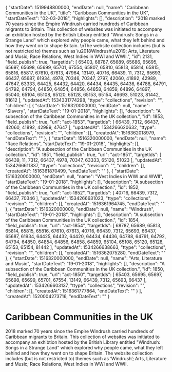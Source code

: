 {
  "startDate": 1519948800000, 
  "endDate": null, 
  "name": "Caribbean Communities in the UK", 
  "title": "Caribbean Communities in the UK", 
  "startDateText": "02-03-2018", 
  "highlights": [], 
  "description": "2018 marked 70 years since the Empire Windrush carried hundreds of Caribbean migrants to Britain. This collection of websites was initiated to accompany an exhibtion hosted by the British Library entitled \"Windrush: Songs in a Strange Land\" which explored why people came, what they left behind and how they went on to shape Britain. \nThe website collection includes (but is not restricted to) themes such as \u2018Windrush\u2019; Arts, Literature and Music; Race Relations, West Indies in WWI and WWII.", 
  "id": 2131, 
  "field_publish": true, 
  "targetIds": [
    65403, 
    68787, 
    65689, 
    65686, 
    65695, 
    65697, 
    65698, 
    65699, 
    65701, 
    67554, 
    65807, 
    65810, 
    65813, 
    65814, 
    65815, 
    65816, 
    65817, 
    67610, 
    67613, 
    47964, 
    13149, 
    40716, 
    66439, 
    11, 
    7312, 
    65693, 
    66437, 
    65687, 
    61934, 
    4978, 
    70346, 
    70347, 
    2797, 
    42060, 
    41892, 
    42989, 
    47647, 
    63333, 
    64425, 
    64432, 
    64420, 
    64434, 
    64435, 
    64436, 
    64788, 
    64791, 
    64792, 
    64794, 
    64850, 
    64854, 
    64856, 
    64858, 
    64859, 
    64896, 
    64897, 
    65040, 
    65104, 
    65108, 
    65120, 
    65128, 
    65153, 
    65154, 
    46693, 
    51023, 
    81442, 
    81612
  ], 
  "updatedAt": 1534331774298, 
  "ttype": "collections", 
  "revision": "", 
  "children": [
    {
      "startDate": 1516320000000, 
      "endDate": null, 
      "name": "Slavery", 
      "startDateText": "19-01-2018", 
      "highlights": [], 
      "description": "A subsection of the Caribbean Communities in the UK collection.", 
      "id": 1853, 
      "field_publish": true, 
      "url": "act-1853", 
      "targetIds": [
        66439, 
        7312, 
        66437, 
        42060, 
        41892, 
        42989, 
        47647
      ], 
      "updatedAt": 1534266620632, 
      "ttype": "collections", 
      "revision": "", 
      "children": [], 
      "createdAt": 1516362018979, 
      "endDateText": ""
    }, 
    {
      "startDate": 1516320000000, 
      "endDate": null, 
      "name": "Race Relations", 
      "startDateText": "19-01-2018", 
      "highlights": [], 
      "description": "A subsection of the Caribbean Communities in the UK collection.", 
      "id": 1851, 
      "field_publish": true, 
      "url": "act-1851", 
      "targetIds": [
        66439, 
        11, 
        7312, 
        66437, 
        4978, 
        70347, 
        63333, 
        65120, 
        51023
      ], 
      "updatedAt": 1534266611837, 
      "ttype": "collections", 
      "revision": "", 
      "children": [], 
      "createdAt": 1516361870499, 
      "endDateText": ""
    }, 
    {
      "startDate": 1516320000000, 
      "endDate": null, 
      "name": "West Indies in WWI and WWII", 
      "startDateText": "19-01-2018", 
      "highlights": [], 
      "description": "A subsection of the Caribbean Communities in the UK collection.", 
      "id": 1852, 
      "field_publish": true, 
      "url": "act-1852", 
      "targetIds": [
        40716, 
        66439, 
        7312, 
        66437, 
        70346
      ], 
      "updatedAt": 1534266631023, 
      "ttype": "collections", 
      "revision": "", 
      "children": [], 
      "createdAt": 1516361964745, 
      "endDateText": ""
    }, 
    {
      "startDate": 1516320000000, 
      "endDate": null, 
      "name": "Windrush", 
      "startDateText": "19-01-2018", 
      "highlights": [], 
      "description": "A subsection of the Caribbean Communities in the UK collection.", 
      "id": 1854, 
      "field_publish": true, 
      "url": "act-1854", 
      "targetIds": [
        68787, 
        65689, 
        65813, 
        65814, 
        65815, 
        65816, 
        67610, 
        67613, 
        40716, 
        66439, 
        7312, 
        65693, 
        66437, 
        65687, 
        61934, 
        64425, 
        64432, 
        64420, 
        64434, 
        64436, 
        64788, 
        64791, 
        64792, 
        64794, 
        64850, 
        64854, 
        64856, 
        64858, 
        64859, 
        65104, 
        65108, 
        65120, 
        65128, 
        65153, 
        65154, 
        81442
      ], 
      "updatedAt": 1534266638663, 
      "ttype": "collections", 
      "revision": "", 
      "children": [], 
      "createdAt": 1516362075280, 
      "endDateText": ""
    }, 
    {
      "startDate": 1516320000000, 
      "endDate": null, 
      "name": "Arts, Literature and Music", 
      "startDateText": "19-01-2018", 
      "highlights": [], 
      "description": "A subsection of the Caribbean Communities in the UK collection.", 
      "id": 1850, 
      "field_publish": true, 
      "url": "act-1850", 
      "targetIds": [
        65403, 
        65695, 
        65697, 
        65698, 
        65699, 
        65701, 
        67554, 
        13149, 
        66439, 
        7312, 
        65693, 
        66437
      ], 
      "updatedAt": 1534266603137, 
      "ttype": "collections", 
      "revision": "", 
      "children": [], 
      "createdAt": 1516361777864, 
      "endDateText": ""
    }
  ], 
  "createdAt": 1520004273716, 
  "endDateText": ""
}

# Caribbean Communities in the UK

2018 marked 70 years since the Empire Windrush carried hundreds of Caribbean migrants to Britain. This collection of websites was initiated to accompany an exhibtion hosted by the British Library entitled "Windrush: Songs in a Strange Land" which explored why people came, what they left behind and how they went on to shape Britain. 
The website collection includes (but is not restricted to) themes such as ‘Windrush’; Arts, Literature and Music; Race Relations, West Indies in WWI and WWII.
